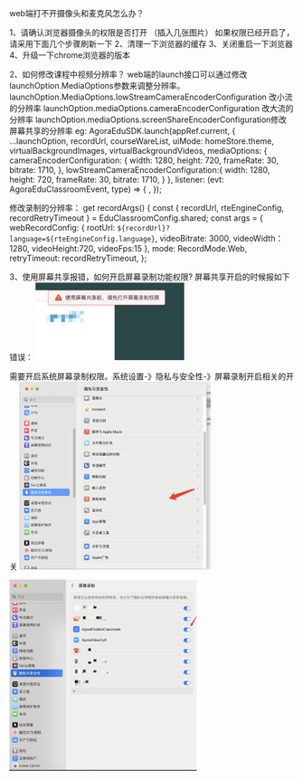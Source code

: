web端打不开摄像头和麦克风怎么办？

1、请确认浏览器摄像头的权限是否打开
（插入几张图片）
如果权限已经开启了，请采用下面几个步骤刷新一下
2、清理一下浏览器的缓存
3、关闭重启一下浏览器
4、升级一下chrome浏览器的版本


2、如何修改课程中视频分辨率？
web端的launch接口可以通过修改launchOption.MediaOptions参数来调整分辨率。
launchOption.MediaOptions.lowStreamCameraEncoderConfiguration 改小流的分辨率
launchOption.mediaOptions.cameraEncoderConfiguration 改大流的分辨率
launchOption.mediaOptions.screenShareEncoderConfiguration修改屏幕共享的分辨率
eg:
    AgoraEduSDK.launch(appRef.current, {
        ...launchOption,
        recordUrl,
        courseWareList,
        uiMode: homeStore.theme,
        virtualBackgroundImages,
        virtualBackgroundVideos,
        mediaOptions: {
        cameraEncoderConfiguration: {
            width: 1280,
            height: 720,
            frameRate: 30,
            bitrate: 1710,
        },
        lowStreamCameraEncoderConfiguration:{
            width: 1280,
            height: 720,
            frameRate: 30,
            bitrate: 1710,
        }
        },
        listener: (evt: AgoraEduClassroomEvent, type) => {
        ,
    });

修改录制的分辨率：
get recordArgs() {
const { recordUrl, rteEngineConfig, recordRetryTimeout } = EduClassroomConfig.shared;
const args = {
    webRecordConfig: {
    rootUrl: `${recordUrl}?language=${rteEngineConfig.language}`,
        videoBitrate: 3000,
        videoWidth：1280,
        videoHeight:720,
        videoFps:15
    },
    mode: RecordMode.Web,
    retryTimeout: recordRetryTimeout,
};


3、使用屏幕共享报错，如何开启屏幕录制功能权限?
屏幕共享开启的时候报如下错误：
<img src="./images/screen_share_error.png" style="zoom: 33%;" />


需要开启系统屏幕录制权限。系统设置-》隐私与安全性-》屏幕录制开启相关的开关
<img src="./images/screen_share_setting.png" style="zoom: 33%;" />

<img src="./images/screenshare_turn_on.png" style="zoom: 33%;" />

